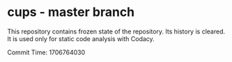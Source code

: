 # cups - master branch

This repository contains frozen state of the repository.
Its history is cleared. It is used only for static code
analysis with Codacy.

Commit Time: 1706764030